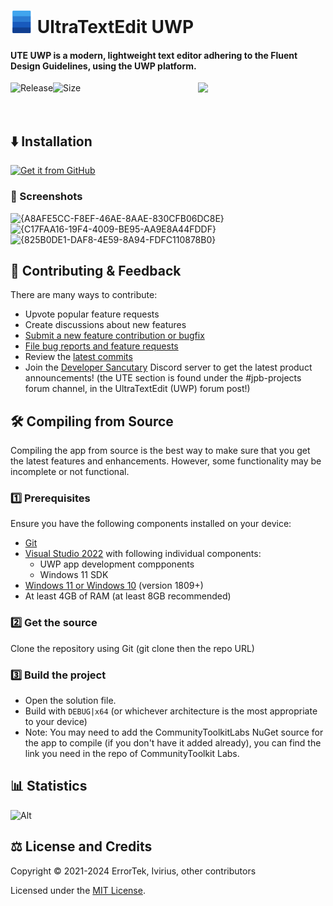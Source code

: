 # <img src="https://github.com/jpbandroid/UltraTextEdit-UWP/blob/main/UTE%20UWP+/Assets/utevericon.png?raw=true" width="36"/> UltraTextEdit UWP

#### UTE UWP is a modern, lightweight text editor adhering to the Fluent Design Guidelines, using the UWP platform.

<p align="center">
  <a title="GitHub Releases" target="_blank" href="https://github.com/jpbandroid/UltraTextEdit-UWP">
    <img align="left" src="https://img.shields.io/github/v/release/jpbandroid/UltraTextEdit-UWP?include_prereleases" alt="Release" />
  </a>
  <a title="Repository Size" target="_blank" href="https://github.com/jpbandroid/UltraTextEdit-UWP/activity">
    <img align="left" src="https://img.shields.io/github/repo-size/jpbandroid/UltraTextEdit-UWP?color=%23cc0000" alt="Size" />
  </a>
  <a title="Crowdin" target="_blank" href="https://crowdin.com/project/ultratextedit-uwp"><img src="https://badges.crowdin.net/ultratextedit-uwp/localized.svg"/></a>
</p>
<br/>

## ⬇️ Installation

<p>
  <a title="GitHub" href="https://github.com/jpbandroid/UltraTextEdit-UWP/releases/latest">
    <img src="https://user-images.githubusercontent.com/74561130/160255105-5e32f911-574f-4cc4-b90b-8769099086e4.png" width="157" alt="Get it from GitHub" />
  </a>
<p/>

### 📸 Screenshots

![{A8AFE5CC-F8EF-46AE-8AAE-830CFB06DC8E}](https://github.com/user-attachments/assets/505866f1-6f88-4538-b221-c482eee2c4a3)
![{C17FAA16-19F4-4009-BE95-AA9E8A44FDDF}](https://github.com/user-attachments/assets/bb399d91-be8c-4d71-b18d-a591e1d315be)
![{825B0DE1-DAF8-4E59-8A94-FDFC110878B0}](https://github.com/user-attachments/assets/f5ae6d15-2650-4c37-adbe-dffd0dfb1514)

## 🧪 Contributing & Feedback

There are many ways to contribute:

- Upvote popular feature requests
- Create discussions about new features
- [Submit a new feature contribution or bugfix](https://github.com/jpbandroid/UltraTextEdit-UWP/pulls)
- [File bug reports and feature requests](https://github.com/jpbandroid/UltraTextEdit-UWP/issues/new/choose)
- Review the [latest commits](https://github.com/jpbandroid/UltraTextEdit-UWP/commits)
- Join the [Developer Sancutary](https://discord.gg/windows-apps-hub-714581497222398064) Discord server to get the latest product announcements! (the UTE section is found under the #jpb-projects forum channel, in the UltraTextEdit (UWP) forum post!)
## 🛠️ Compiling from Source

Compiling the app from source is the best way to make sure that you get the latest features and enhancements. However, some functionality may be incomplete or not functional.

### 1️⃣ Prerequisites

Ensure you have the following components installed on your device:

- [Git](https://git-scm.com/)
- [Visual Studio 2022](https://visualstudio.microsoft.com/vs/) with following individual components:
  - UWP app development compponents
  - Windows 11 SDK
- [Windows 11 or Windows 10](https://www.microsoft.com/en-us/windows) (version 1809+)
- At least 4GB of RAM (at least 8GB recommended)

### 2️⃣ Get the source

Clone the repository using Git (git clone then the repo URL)

### 3️⃣ Build the project

- Open the solution file.
- Build with `DEBUG|x64` (or whichever architecture is the most appropriate to your device)
- Note: You may need to add the CommunityToolkitLabs NuGet source for the app to compile (if you don't have it added already), you can find the link you need in the repo of CommunityToolkit Labs.

## 📊 Statistics
![Alt](https://repobeats.axiom.co/api/embed/5448bddd9f9794aafe615ba07510bc88d68235a9.svg "Repobeats analytics image")

## ⚖️ License and Credits

Copyright ©️ 2021-2024 ErrorTek, Ivirius, other contributors

Licensed under the [MIT License](LICENSE.md).
